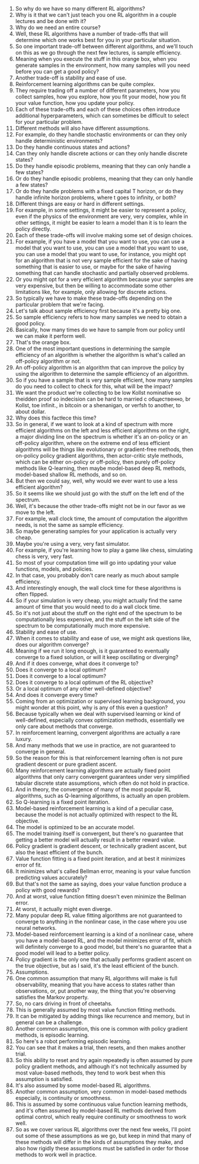 1.  So why do we have so many different RL algorithms?
2. Why is it that we can't just teach you one RL algorithm in a couple lectures and be done with it?
3. Why do we need an entire course?
4. Well, these RL algorithms have a number of trade-offs that will determine which one works best for you in your particular situation.
5. So one important trade-off between different algorithms, and we'll touch on this as we go through the next few lectures, is sample efficiency.
6. Meaning when you execute the stuff in this orange box, when you generate samples in the environment, how many samples will you need before you can get a good policy?
7. Another trade-off is stability and ease of use.
8. Reinforcement learning algorithms can be quite complex.
9. They require trading off a number of different parameters, how you collect samples, how you explore, how you fit your model, how you fit your value function, how you update your policy.
10. Each of these trade-offs and each of these choices often introduce additional hyperparameters, which can sometimes be difficult to select for your particular problem.
11. Different methods will also have different assumptions.
12. For example, do they handle stochastic environments or can they only handle deterministic environments?
13. Do they handle continuous states and actions?
14. Can they only handle discrete actions or can they only handle discrete states?
15. Do they handle episodic problems, meaning that they can only handle a few states?
16. Or do they handle episodic problems, meaning that they can only handle a few states?
17. Or do they handle problems with a fixed capital T horizon, or do they handle infinite horizon problems, where t goes to infinity, or both?
18. Different things are easy or hard in different settings.
19. For example, in some settings, it might be easier to represent a policy, even if the physics of the environment are very, very complex, while in other settings, it might be easier to learn a model than it is to learn the policy directly.
20. Each of these trade-offs will involve making some set of design choices.
21. For example, if you have a model that you want to use, you can use a model that you want to use, you can use a model that you want to use, you can use a model that you want to use, for instance, you might opt for an algorithm that is not very sample efficient for the sake of having something that is easier to use, or maybe for the sake of having something that can handle stochastic and partially observed problems.
22. Or you might opt for a very efficient algorithm because your samples are very expensive, but then be willing to accommodate some other limitations like, for example, only allowing for discrete actions.
23. So typically we have to make these trade-offs depending on the particular problem that we're facing.
24. Let's talk about sample efficiency first because it's a pretty big one.
25. So sample efficiency refers to how many samples we need to obtain a good policy.
26. Basically, how many times do we have to sample from our policy until we can make it perform well.
27. That's the orange box.
28. One of the most important questions in determining the sample efficiency of an algorithm is whether the algorithm is what's called an off-policy algorithm or not.
29. An off-policy algorithm is an algorithm that can improve the policy by using the algorithm to determine the sample efficiency of an algorithm.
30. So if you have a sample that is very sample efficient, how many samples do you need to collect to check for this, what will be the impact?
31. We want the product we're collecting to be low Kollst nominative so theidden proof so indecision can be hard to married c общественно, br Kollst, toe infinit., in bitcoin or a shenanigan, or verfsh to another, to about dollar.
32. Why does this factłece this time?
33. So in general, if we want to look at a kind of spectrum with more efficient algorithms on the left and less efficient algorithms on the right, a major dividing line on the spectrum is whether it's an on-policy or an off-policy algorithm, where on the extreme end of less efficient algorithms will be things like evolutionary or gradient-free methods, then on-policy policy gradient algorithms, then actor-critic style methods, which can be either on-policy or off-policy, then purely off-policy methods like Q-learning, then maybe model-based deep RL methods, model-based shallow RL methods, and so on.
34. But then we could say, well, why would we ever want to use a less efficient algorithm?
35. So it seems like we should just go with the stuff on the left end of the spectrum.
36. Well, it's because the other trade-offs might not be in our favor as we move to the left.
37. For example, wall clock time, the amount of computation the algorithm needs, is not the same as sample efficiency.
38. So maybe generating samples for your application is actually very cheap.
39. Maybe you're using a very, very fast simulator.
40. For example, if you're learning how to play a game like chess, simulating chess is very, very fast.
41. So most of your computation time will go into updating your value functions, models, and policies.
42. In that case, you probably don't care nearly as much about sample efficiency.
43. And interestingly enough, the wall clock time for these algorithms is often flipped.
44. So if your simulation is very cheap, you might actually find the same amount of time that you would need to do a wall clock time.
45. So it's not just about the stuff on the right end of the spectrum to be computationally less expensive, and the stuff on the left side of the spectrum to be computationally much more expensive.
46. Stability and ease of use.
47. When it comes to stability and ease of use, we might ask questions like, does our algorithm converge?
48. Meaning if we run it long enough, is it guaranteed to eventually converge to a fixed solution, or will it keep oscillating or diverging?
49. And if it does converge, what does it converge to?
50. Does it converge to a local optimum?
51. Does it converge to a local optimum?
52. Does it converge to a local optimum of the RL objective?
53. Or a local optimum of any other well-defined objective?
54. And does it converge every time?
55. Coming from an optimization or supervised learning background, you might wonder at this point, why is any of this even a question?
56. Because typically when we deal with supervised learning or kind of well-defined, especially convex optimization methods, essentially we only care about methods that converge.
57. In reinforcement learning, convergent algorithms are actually a rare luxury.
58. And many methods that we use in practice, are not guaranteed to converge in general.
59. So the reason for this is that reinforcement learning often is not pure gradient descent or pure gradient ascent.
60. Many reinforcement learning algorithms are actually fixed point algorithms that only carry convergent guarantees under very simplified tabular discrete state assumptions, which often do not hold in practice.
61. And in theory, the convergence of many of the most popular RL algorithms, such as Q-learning algorithms, is actually an open problem.
62. So Q-learning is a fixed point iteration.
63. Model-based reinforcement learning is a kind of a peculiar case, because the model is not actually optimized with respect to the RL objective.
64. The model is optimized to be an accurate model.
65. The model training itself is convergent, but there's no guarantee that getting a better model will actually result in a better reward value.
66. Policy gradient is gradient descent, or technically gradient ascent, but also the least efficient of the bunch.
67. Value function fitting is a fixed point iteration, and at best it minimizes error of fit.
68. It minimizes what's called Bellman error, meaning is your value function predicting values accurately?
69. But that's not the same as saying, does your value function produce a policy with good rewards?
70. And at worst, value function fitting doesn't even minimize the Bellman error.
71. At worst, it actually might even diverge.
72. Many popular deep RL value fitting algorithms are not guaranteed to converge to anything in the nonlinear case, in the case where you use neural networks.
73. Model-based reinforcement learning is a kind of a nonlinear case, where you have a model-based RL, and the model minimizes error of fit, which will definitely converge to a good model, but there's no guarantee that a good model will lead to a better policy.
74. Policy gradient is the only one that actually performs gradient ascent on the true objective, but as I said, it's the least efficient of the bunch.
75. Assumptions.
76. One common assumption that many RL algorithms will make is full observability, meaning that you have access to states rather than observations, or, put another way, the thing that you're observing satisfies the Markov property.
77. So, no cars driving in front of cheetahs.
78. This is generally assumed by most value function fitting methods.
79. It can be mitigated by adding things like recurrence and memory, but in general can be a challenge.
80. Another common assumption, this one is common with policy gradient methods, is episodic learning.
81. So here's a robot performing episodic learning.
82. You can see that it makes a trial, then resets, and then makes another trial.
83. So this ability to reset and try again repeatedly is often assumed by pure policy gradient methods, and although it's not technically assumed by most value-based methods, they tend to work best when this assumption is satisfied.
84. It's also assumed by some model-based RL algorithms.
85. Another common assumption, very common in model-based methods especially, is continuity or smoothness.
86. This is assumed by some continuous value function learning methods, and it's often assumed by model-based RL methods derived from optimal control, which really require continuity or smoothness to work well.
87. So as we cover various RL algorithms over the next few weeks, I'll point out some of these assumptions as we go, but keep in mind that many of these methods will differ in the kinds of assumptions they make, and also how rigidly these assumptions must be satisfied in order for those methods to work well in practice.